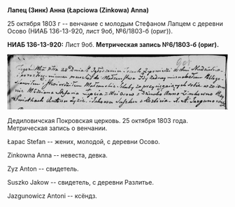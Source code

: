 **Лапец (Зинк) Анна (Łapciowa (Zinkowa) Anna)**

25 октября 1803 г -- венчание с молодым Стефаном Лапцем с деревни Осово
(НИАБ 136-13-920, лист 9об, №6/1803-б (ориг)).

**НИАБ 136-13-920:** Лист 9об. **Метрическая запись №6/1803-б (ориг).**

![](./media/e6a90e8898c8390af542ced37a521ce891f16253.png)

Дедиловичская Покровская церковь. 25 октября 1803 года. Метрическая
запись о венчании.

Łapac Stefan -- жених, молодой, с деревни Осовo.

Zinkowna Anna -- невеста, девка.

Zyz Anton -- свидетель.

Suszko Jakow -- свидетель, с деревни Разлитье.

Jazgunowicz Antoni -- ксёндз.
